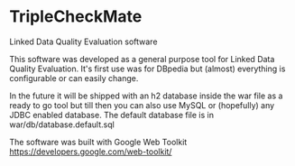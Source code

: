 TripleCheckMate
===============

Linked Data Quality Evaluation software

This software was developed as a general purpose tool for Linked Data Quality Evaluation.
It's first use was for DBpedia but (almost) everything is configurable or can easily change.

In the future it will be shipped with an h2 database inside the war file as a ready to go tool but till then you can also use MySQL or (hopefully) any JDBC enabled database. The default database file is in war/db/database.default.sql

The software was built with Google Web Toolkit
https://developers.google.com/web-toolkit/